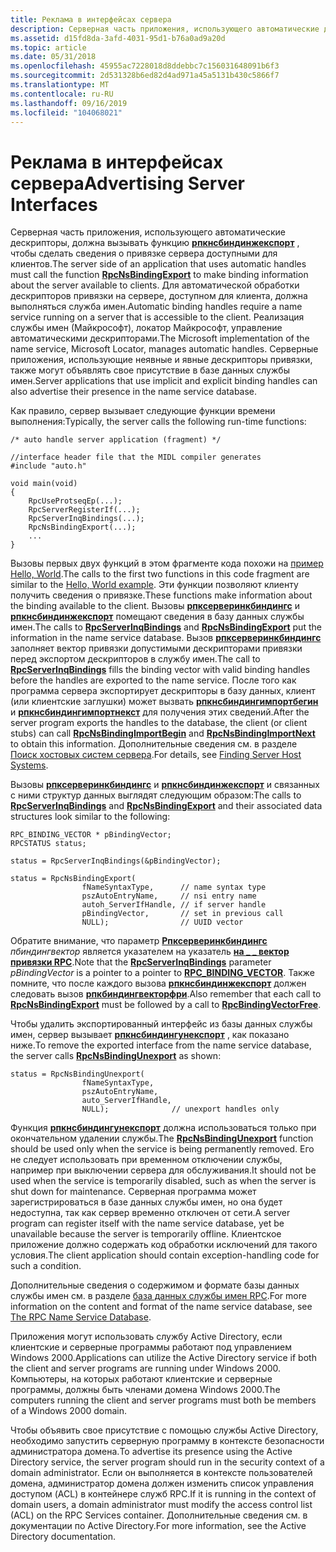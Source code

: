 ```yaml
---
title: Реклама в интерфейсах сервера
description: Серверная часть приложения, использующего автоматические дескрипторы, должна вызывать функцию Рпкнсбиндинжекспорт, чтобы сделать сведения о привязке сервера доступными для клиентов.
ms.assetid: d15fd8da-3afd-4031-95d1-b76a0ad9a20d
ms.topic: article
ms.date: 05/31/2018
ms.openlocfilehash: 45955ac7228018d8ddebbc7c156031648091b6f3
ms.sourcegitcommit: 2d531328b6ed82d4ad971a45a5131b430c5866f7
ms.translationtype: MT
ms.contentlocale: ru-RU
ms.lasthandoff: 09/16/2019
ms.locfileid: "104068021"
---
```

# <a name="advertising-server-interfaces"></a><span data-ttu-id="1b09c-103">Реклама в интерфейсах сервера</span><span class="sxs-lookup"><span data-stu-id="1b09c-103">Advertising Server Interfaces</span></span>

<span data-ttu-id="1b09c-104">Серверная часть приложения, использующего автоматические дескрипторы, должна вызывать функцию [**рпкнсбиндинжекспорт**](/windows/desktop/api/Rpcnsi/nf-rpcnsi-rpcnsbindingexporta) , чтобы сделать сведения о привязке сервера доступными для клиентов.</span><span class="sxs-lookup"><span data-stu-id="1b09c-104">The server side of an application that uses automatic handles must call the function [**RpcNsBindingExport**](/windows/desktop/api/Rpcnsi/nf-rpcnsi-rpcnsbindingexporta) to make binding information about the server available to clients.</span></span> <span data-ttu-id="1b09c-105">Для автоматической обработки дескрипторов привязки на сервере, доступном для клиента, должна выполняться служба имен.</span><span class="sxs-lookup"><span data-stu-id="1b09c-105">Automatic binding handles require a name service running on a server that is accessible to the client.</span></span> <span data-ttu-id="1b09c-106">Реализация службы имен (Майкрософт), локатор Майкрософт, управление автоматическими дескрипторами.</span><span class="sxs-lookup"><span data-stu-id="1b09c-106">The Microsoft implementation of the name service, Microsoft Locator, manages automatic handles.</span></span> <span data-ttu-id="1b09c-107">Серверные приложения, использующие неявные и явные дескрипторы привязки, также могут объявлять свое присутствие в базе данных службы имен.</span><span class="sxs-lookup"><span data-stu-id="1b09c-107">Server applications that use implicit and explicit binding handles can also advertise their presence in the name service database.</span></span>

<span data-ttu-id="1b09c-108">Как правило, сервер вызывает следующие функции времени выполнения:</span><span class="sxs-lookup"><span data-stu-id="1b09c-108">Typically, the server calls the following run-time functions:</span></span>

``` syntax
/* auto handle server application (fragment) */
 
//interface header file that the MIDL compiler generates
#include "auto.h" 
 
void main(void)
{
    RpcUseProtseqEp(...);
    RpcServerRegisterIf(...);
    RpcServerInqBindings(...);
    RpcNsBindingExport(...);
    ...
}
```

<span data-ttu-id="1b09c-109">Вызовы первых двух функций в этом фрагменте кода похожи на [пример Hello, World](tutorial.md).</span><span class="sxs-lookup"><span data-stu-id="1b09c-109">The calls to the first two functions in this code fragment are similar to the [Hello, World example](tutorial.md).</span></span> <span data-ttu-id="1b09c-110">Эти функции позволяют клиенту получить сведения о привязке.</span><span class="sxs-lookup"><span data-stu-id="1b09c-110">These functions make information about the binding available to the client.</span></span> <span data-ttu-id="1b09c-111">Вызовы [**рпксерверинкбиндингс**](/windows/desktop/api/Rpcdce/nf-rpcdce-rpcserverinqbindings) и [**рпкнсбиндинжекспорт**](/windows/desktop/api/Rpcnsi/nf-rpcnsi-rpcnsbindingexporta) помещают сведения в базу данных службы имен.</span><span class="sxs-lookup"><span data-stu-id="1b09c-111">The calls to [**RpcServerInqBindings**](/windows/desktop/api/Rpcdce/nf-rpcdce-rpcserverinqbindings) and [**RpcNsBindingExport**](/windows/desktop/api/Rpcnsi/nf-rpcnsi-rpcnsbindingexporta) put the information in the name service database.</span></span> <span data-ttu-id="1b09c-112">Вызов [**рпксерверинкбиндингс**](/windows/desktop/api/Rpcdce/nf-rpcdce-rpcserverinqbindings) заполняет вектор привязки допустимыми дескрипторами привязки перед экспортом дескрипторов в службу имен.</span><span class="sxs-lookup"><span data-stu-id="1b09c-112">The call to [**RpcServerInqBindings**](/windows/desktop/api/Rpcdce/nf-rpcdce-rpcserverinqbindings) fills the binding vector with valid binding handles before the handles are exported to the name service.</span></span> <span data-ttu-id="1b09c-113">После того как программа сервера экспортирует дескрипторы в базу данных, клиент (или клиентские заглушки) может вызвать [**рпкнсбиндингимпортбегин**](/windows/desktop/api/Rpcnsi/nf-rpcnsi-rpcnsbindingimportbegina) и [**рпкнсбиндингимпортнекст**](/windows/desktop/api/Rpcnsi/nf-rpcnsi-rpcnsbindingimportnext) для получения этих сведений.</span><span class="sxs-lookup"><span data-stu-id="1b09c-113">After the server program exports the handles to the database, the client (or client stubs) can call [**RpcNsBindingImportBegin**](/windows/desktop/api/Rpcnsi/nf-rpcnsi-rpcnsbindingimportbegina) and [**RpcNsBindingImportNext**](/windows/desktop/api/Rpcnsi/nf-rpcnsi-rpcnsbindingimportnext) to obtain this information.</span></span> <span data-ttu-id="1b09c-114">Дополнительные сведения см. в разделе [Поиск хостовых систем сервера](finding-server-host-systems.md).</span><span class="sxs-lookup"><span data-stu-id="1b09c-114">For details, see [Finding Server Host Systems](finding-server-host-systems.md).</span></span>

<span data-ttu-id="1b09c-115">Вызовы [**рпксерверинкбиндингс**](/windows/desktop/api/Rpcdce/nf-rpcdce-rpcserverinqbindings) и [**рпкнсбиндинжекспорт**](/windows/desktop/api/Rpcnsi/nf-rpcnsi-rpcnsbindingexporta) и связанных с ними структур данных выглядят следующим образом:</span><span class="sxs-lookup"><span data-stu-id="1b09c-115">The calls to [**RpcServerInqBindings**](/windows/desktop/api/Rpcdce/nf-rpcdce-rpcserverinqbindings) and [**RpcNsBindingExport**](/windows/desktop/api/Rpcnsi/nf-rpcnsi-rpcnsbindingexporta) and their associated data structures look similar to the following:</span></span>

``` syntax
RPC_BINDING_VECTOR * pBindingVector;
RPCSTATUS status;
 
status = RpcServerInqBindings(&pBindingVector);
 
status = RpcNsBindingExport(
                fNameSyntaxType,      // name syntax type 
                pszAutoEntryName,     // nsi entry name 
                autoh_ServerIfHandle, // if server handle
                pBindingVector,       // set in previous call 
                NULL);                // UUID vector
```

<span data-ttu-id="1b09c-116">Обратите внимание, что параметр [**Рпксерверинкбиндингс**](/windows/desktop/api/Rpcdce/nf-rpcdce-rpcserverinqbindings) *пбиндингвектор* является указателем на указатель [**на \_ \_ вектор привязки RPC**](/windows/desktop/api/Rpcdce/ns-rpcdce-rpc_binding_vector).</span><span class="sxs-lookup"><span data-stu-id="1b09c-116">Note that the [**RpcServerInqBindings**](/windows/desktop/api/Rpcdce/nf-rpcdce-rpcserverinqbindings) parameter *pBindingVector* is a pointer to a pointer to [**RPC\_BINDING\_VECTOR**](/windows/desktop/api/Rpcdce/ns-rpcdce-rpc_binding_vector).</span></span> <span data-ttu-id="1b09c-117">Также помните, что после каждого вызова [**рпкнсбиндинжекспорт**](/windows/desktop/api/Rpcnsi/nf-rpcnsi-rpcnsbindingexporta) должен следовать вызов [**рпкбиндингвекторфри**](/windows/desktop/api/Rpcdce/nf-rpcdce-rpcbindingvectorfree).</span><span class="sxs-lookup"><span data-stu-id="1b09c-117">Also remember that each call to [**RpcNsBindingExport**](/windows/desktop/api/Rpcnsi/nf-rpcnsi-rpcnsbindingexporta) must be followed by a call to [**RpcBindingVectorFree**](/windows/desktop/api/Rpcdce/nf-rpcdce-rpcbindingvectorfree).</span></span>

<span data-ttu-id="1b09c-118">Чтобы удалить экспортированный интерфейс из базы данных службы имен, сервер вызывает [**рпкнсбиндингунекспорт**](/windows/desktop/api/Rpcnsi/nf-rpcnsi-rpcnsbindingunexporta) , как показано ниже.</span><span class="sxs-lookup"><span data-stu-id="1b09c-118">To remove the exported interface from the name service database, the server calls [**RpcNsBindingUnexport**](/windows/desktop/api/Rpcnsi/nf-rpcnsi-rpcnsbindingunexporta) as shown:</span></span>

``` syntax
status = RpcNsBindingUnexport(
                fNameSyntaxType, 
                pszAutoEntryName,  
                auto_ServerIfHandle,
                NULL);              // unexport handles only
```

<span data-ttu-id="1b09c-119">Функция [**рпкнсбиндингунекспорт**](/windows/desktop/api/Rpcnsi/nf-rpcnsi-rpcnsbindingunexporta) должна использоваться только при окончательном удалении службы.</span><span class="sxs-lookup"><span data-stu-id="1b09c-119">The [**RpcNsBindingUnexport**](/windows/desktop/api/Rpcnsi/nf-rpcnsi-rpcnsbindingunexporta) function should be used only when the service is being permanently removed.</span></span> <span data-ttu-id="1b09c-120">Его не следует использовать при временном отключении службы, например при выключении сервера для обслуживания.</span><span class="sxs-lookup"><span data-stu-id="1b09c-120">It should not be used when the service is temporarily disabled, such as when the server is shut down for maintenance.</span></span> <span data-ttu-id="1b09c-121">Серверная программа может зарегистрироваться в базе данных службы имен, но она будет недоступна, так как сервер временно отключен от сети.</span><span class="sxs-lookup"><span data-stu-id="1b09c-121">A server program can register itself with the name service database, yet be unavailable because the server is temporarily offline.</span></span> <span data-ttu-id="1b09c-122">Клиентское приложение должно содержать код обработки исключений для такого условия.</span><span class="sxs-lookup"><span data-stu-id="1b09c-122">The client application should contain exception-handling code for such a condition.</span></span>

<span data-ttu-id="1b09c-123">Дополнительные сведения о содержимом и формате базы данных службы имен см. в разделе [база данных службы имен RPC](the-rpc-name-service-database.md).</span><span class="sxs-lookup"><span data-stu-id="1b09c-123">For more information on the content and format of the name service database, see [The RPC Name Service Database](the-rpc-name-service-database.md).</span></span>

<span data-ttu-id="1b09c-124">Приложения могут использовать службу Active Directory, если клиентские и серверные программы работают под управлением Windows 2000.</span><span class="sxs-lookup"><span data-stu-id="1b09c-124">Applications can utilize the Active Directory service if both the client and server programs are running under Windows 2000.</span></span> <span data-ttu-id="1b09c-125">Компьютеры, на которых работают клиентские и серверные программы, должны быть членами домена Windows 2000.</span><span class="sxs-lookup"><span data-stu-id="1b09c-125">The computers running the client and server programs must both be members of a Windows 2000 domain.</span></span>

<span data-ttu-id="1b09c-126">Чтобы объявить свое присутствие с помощью службы Active Directory, необходимо запустить серверную программу в контексте безопасности администратора домена.</span><span class="sxs-lookup"><span data-stu-id="1b09c-126">To advertise its presence using the Active Directory service, the server program should run in the security context of a domain administrator.</span></span> <span data-ttu-id="1b09c-127">Если он выполняется в контексте пользователей домена, администратор домена должен изменить список управления доступом (ACL) в контейнере служб RPC.</span><span class="sxs-lookup"><span data-stu-id="1b09c-127">If it is running in the context of domain users, a domain administrator must modify the access control list (ACL) on the RPC Services container.</span></span> <span data-ttu-id="1b09c-128">Дополнительные сведения см. в документации по Active Directory.</span><span class="sxs-lookup"><span data-stu-id="1b09c-128">For more information, see the Active Directory documentation.</span></span>

 

 




